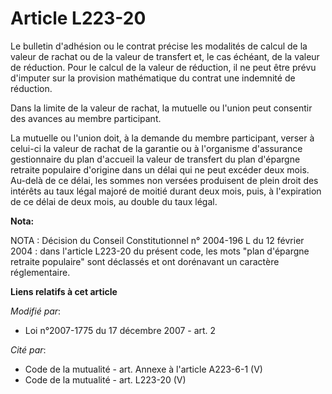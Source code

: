 # Article L223-20

Le bulletin d'adhésion ou le contrat précise les modalités de calcul de la valeur de rachat ou de la valeur de transfert et,
le cas échéant, de la valeur de réduction. Pour le calcul de la valeur de réduction, il ne peut être prévu d'imputer sur la
provision mathématique du contrat une indemnité de réduction.

Dans la limite de la valeur de rachat, la mutuelle ou l'union peut consentir des avances au membre participant.

La mutuelle ou l'union doit, à la demande du membre participant, verser à celui-ci la valeur de rachat de la garantie ou à
l'organisme d'assurance gestionnaire du plan d'accueil la valeur de transfert du plan d'épargne retraite populaire d'origine
dans un délai qui ne peut excéder deux mois. Au-delà de ce délai, les sommes non versées produisent de plein droit des
intérêts au taux légal majoré de moitié durant deux mois, puis, à l'expiration de ce délai de deux mois, au double du taux
légal.

**Nota:**

NOTA : Décision du Conseil Constitutionnel n° 2004-196 L du 12 février 2004 : dans l'article L223-20 du présent code, les
mots "plan d'épargne retraite populaire" sont déclassés et ont dorénavant un caractère réglementaire.

**Liens relatifs à cet article**

_Modifié par_:

  - Loi n°2007-1775 du 17 décembre 2007 - art. 2

_Cité par_:

  - Code de la mutualité - art. Annexe à l'article A223-6-1 (V)
  - Code de la mutualité - art. L223-20 (V)
